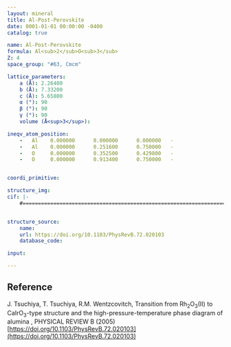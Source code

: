 ```yaml
---
layout: mineral
title: Al-Post-Perovskite
date: 0001-01-01 00:00:00 -0400
catalog: true

name: Al-Post-Perovskite
formula: Al<sub>2</sub>O<sub>3</sub>
Z: 4
space_group: "#63, Cmcm"

lattice_parameters:
    a (Å): 2.26400
    b (Å): 7.33200
    c (Å): 5.65800
    α (°): 90
    β (°): 90
    γ (°): 90
    volume (Å<sup>3</sup>): 

ineqv_atom_position: 
    -   Al    0.000000      0.000000      0.000000   -
    -   Al    0.000000      0.251600      0.750000   -
    -   O     0.000000      0.352500      0.429800   -
    -   O     0.000000      0.913400      0.750000   -


coordi_primitive: 

structure_img: 
cif: |-
    #======================================================================\n\n# CRYSTAL DATA\n\n#----------------------------------------------------------------------\n\ndata_VESTA_phase_1\n\n\n_chemical_name_common                  ''\n_cell_length_a                         2.26400\n_cell_length_b                         7.33200\n_cell_length_c                         5.65800\n_cell_angle_alpha                      90\n_cell_angle_beta                       90\n_cell_angle_gamma                      90\n_space_group_name_H-M_alt              'C m c m'\n_space_group_IT_number                 63\n\nloop_\n_space_group_symop_operation_xyz\n   'x, y, z'\n   '-x, -y, -z'\n   '-x, -y, z+1/2'\n   'x, y, -z+1/2'\n   '-x, y, -z+1/2'\n   'x, -y, z+1/2'\n   'x, -y, -z'\n   '-x, y, z'\n   'x+1/2, y+1/2, z'\n   '-x+1/2, -y+1/2, -z'\n   '-x+1/2, -y+1/2, z+1/2'\n   'x+1/2, y+1/2, -z+1/2'\n   '-x+1/2, y+1/2, -z+1/2'\n   'x+1/2, -y+1/2, z+1/2'\n   'x+1/2, -y+1/2, -z'\n   '-x+1/2, y+1/2, z'\n\nloop_\n   _atom_site_label\n   _atom_site_occupancy\n   _atom_site_fract_x\n   _atom_site_fract_y\n   _atom_site_fract_z\n   _atom_site_adp_type\n   _atom_site_B_iso_or_equiv\n   _atom_site_type_symbol\n   Al0        1.0     0.000000      0.000000      0.000000     Biso  1.000000 Al\n   Al1        1.0     0.000000      0.251600      0.750000     Biso  1.000000 Al\n   O2         1.0     0.000000      0.352500      0.429800     Biso  1.000000 O\n   O3         1.0     0.000000      0.913400      0.750000     Biso  1.000000 O\n


structure_source: 
    name:
    url: https://doi.org/10.1103/PhysRevB.72.020103
    database_code: 

input:

---
```


## Reference

J. Tsuchiya, T. Tsuchiya, R.M. Wentzcovitch, Transition from Rh<sub>2</sub>O<sub>3</sub>(II) to CaIrO<sub>3</sub>-type structure and the high-pressure-temperature phase diagram of alumina , PHYSICAL REVIEW B (2005) [https://doi.org/10.1103/PhysRevB.72.020103](https://doi.org/10.1103/PhysRevB.72.020103)